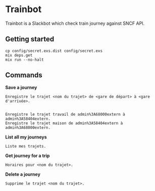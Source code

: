 # Trainbot

Trainbot is a Slackbot which check train journey against SNCF API.

## Getting started

    cp config/secret.exs.dist config/secret.exs
    mix deps.get
    mix run --no-halt


## Commands

__Save a journey__

    Enregistre le trajet <nom du trajet> de <gare de départ> à <gare d'arrivée>.


    Enregistre le trajet travail de admin%3A68000extern à admin%3A58404extern.
    Enregistre le trajet maison de admin%3A58404extern à admin%3A68000extern.


__List all my journeys__


    Liste mes trajets.

__Get journey for a trip__


    Horaires pour <nom du trajet>.


__Delete a journey__


	Supprime le trajet <nom du trajet>.

